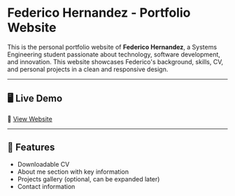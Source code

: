 #  Federico Hernandez - Portfolio Website

This is the personal portfolio website of **Federico Hernandez**, a Systems Engineering student passionate about technology, software development, and innovation. This website showcases Federico's background, skills, CV, and personal projects in a clean and responsive design.

---

## 🖥️ Live Demo

🔗 [View Website](https://your-deployment-link.com)

---

## 📌 Features

- Downloadable CV
- About me section with key information
- Projects gallery (optional, can be expanded later)
- Contact information
